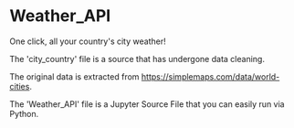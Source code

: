 # Weather_API
One click, all your country's city weather! 

The 'city_country' file is a source that has undergone data cleaning.

The original data is extracted from https://simplemaps.com/data/world-cities.

The 'Weather_API' file is a Jupyter Source File that you can easily run via Python.